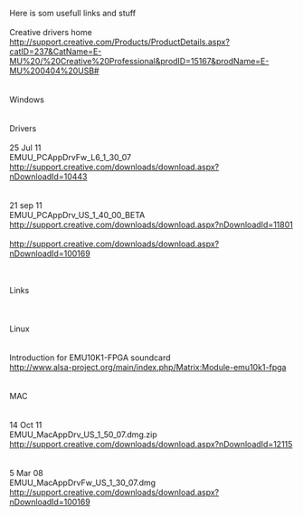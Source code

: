 Here is som usefull links and stuff</br>
</br>
Creative drivers home</br>
http://support.creative.com/Products/ProductDetails.aspx?catID=237&CatName=E-MU%20/%20Creative%20Professional&prodID=15167&prodName=E-MU%200404%20USB#</br>
</br>
</br>
Windows</br>
</br></br>
Drivers</br>
</br>
25 Jul 11 </br>
EMUU_PCAppDrvFw_L6_1_30_07</br>
http://support.creative.com/downloads/download.aspx?nDownloadId=10443</br>
</br></br>
21 sep 11</br>
EMUU_PCAppDrv_US_1_40_00_BETA</br>
http://support.creative.com/downloads/download.aspx?nDownloadId=11801</br>
</br>
http://support.creative.com/downloads/download.aspx?nDownloadId=100169</br>

</br></br>
Links</br>
</br>
</br></br>
Linux</br>
</br></br>
Introduction for EMU10K1-FPGA soundcard</br>
http://www.alsa-project.org/main/index.php/Matrix:Module-emu10k1-fpga</br>
</br>
</br>
MAC</br>
</br></br>
14 Oct 11</br>
EMUU_MacAppDrv_US_1_50_07.dmg.zip</br>
http://support.creative.com/downloads/download.aspx?nDownloadId=12115</br>
</br></br>
 5 Mar 08 </br>
EMUU_MacAppDrvFw_US_1_30_07.dmg</br>
http://support.creative.com/downloads/download.aspx?nDownloadId=100169</br>
</br>
</br>
